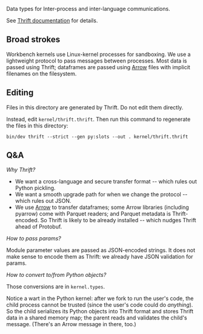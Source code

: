 Data types for Inter-process and inter-language communications.

See [Thrift documentation](https://thrift.apache.org/tutorial/) for details.

Broad strokes
-------------

Workbench kernels use Linux-kernel processes for sandboxing. We use a
lightweight protocol to pass messages between processes. Most data is passed
using Thrift; dataframes are passed using [Arrow](https://arrow.apache.org)
files with implicit filenames on the filesystem.

Editing
-------

Files in this directory are generated by Thrift. Do not edit them directly.

Instead, edit `kernel/thrift.thrift`. Then run this command to regenerate the
files in this directory:

```
bin/dev thrift --strict --gen py:slots --out . kernel/thrift.thrift
```

Q&A
---

*Why Thrift?*

* We want a cross-language and secure transfer format -- which rules out
  Python pickling.
* We want a smooth upgrade path for when we change the protocol -- which rules
  out JSON.
* We use [Arrow](https://arrow.apache.org) to transfer dataframes; some
  Arrow libraries (including pyarrow) come with Parquet readers; and Parquet
  metadata is Thrift-encoded. So Thrift is likely to be already installed --
  which nudges Thrift ahead of Protobuf.

*How to pass params?*

Module parameter values are passed as JSON-encoded strings. It does not make
sense to encode them as Thrift: we already have JSON validation for params.

*How to convert to/from Python objects?*

Those conversions are in `kernel.types`.

Notice a wart in the Python kernel: after we fork to run the user's code, the
child process cannot be trusted (since the user's code could do _anything_). So
the child serializes its Python objects into Thrift format and stores Thrift
data in a shared memory map; the parent reads and validates the child's message.
(There's an Arrow message in there, too.)
